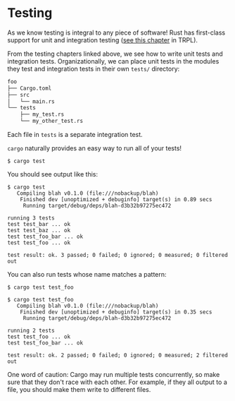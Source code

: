 # Testing

As we know testing is integral to any piece of software! Rust has first-class
support for unit and integration testing ([see this
chapter](https://doc.rust-lang.org/book/ch11-00-testing.html) in
TRPL).

From the testing chapters linked above, we see how to write unit tests and
integration tests. Organizationally, we can place unit tests in the modules they
test and integration tests in their own `tests/` directory:

```txt
foo
├── Cargo.toml
├── src
│   └── main.rs
└── tests
    ├── my_test.rs
    └── my_other_test.rs
```

Each file in `tests` is a separate integration test.

`cargo` naturally provides an easy way to run all of your tests!

```shell
$ cargo test
```

You should see output like this:

```shell
$ cargo test
   Compiling blah v0.1.0 (file:///nobackup/blah)
    Finished dev [unoptimized + debuginfo] target(s) in 0.89 secs
     Running target/debug/deps/blah-d3b32b97275ec472

running 3 tests
test test_bar ... ok
test test_baz ... ok
test test_foo_bar ... ok
test test_foo ... ok

test result: ok. 3 passed; 0 failed; 0 ignored; 0 measured; 0 filtered out
```

You can also run tests whose name matches a pattern:

```shell
$ cargo test test_foo
```

```shell
$ cargo test test_foo
   Compiling blah v0.1.0 (file:///nobackup/blah)
    Finished dev [unoptimized + debuginfo] target(s) in 0.35 secs
     Running target/debug/deps/blah-d3b32b97275ec472

running 2 tests
test test_foo ... ok
test test_foo_bar ... ok

test result: ok. 2 passed; 0 failed; 0 ignored; 0 measured; 2 filtered out
```

One word of caution: Cargo may run multiple tests concurrently, so make sure
that they don't race with each other. For example, if they all output to a
file, you should make them write to different files.
